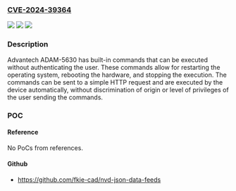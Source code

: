 ### [CVE-2024-39364](https://cve.mitre.org/cgi-bin/cvename.cgi?name=CVE-2024-39364)
![](https://img.shields.io/static/v1?label=Product&message=ADAM-5630&color=blue)
![](https://img.shields.io/static/v1?label=Version&message=0%3C%20v2.5.2%20&color=brighgreen)
![](https://img.shields.io/static/v1?label=Vulnerability&message=CWE-306%20Missing%20Authentication%20for%20Critical%20Function&color=brighgreen)

### Description

Advantech ADAM-5630 has built-in commands that can be executed without authenticating the user. These commands allow for restarting the operating system, rebooting the hardware, and stopping the execution. The commands can be sent to a simple HTTP request and are executed by the device automatically, without discrimination of origin or level of privileges of the user sending the commands.

### POC

#### Reference
No PoCs from references.

#### Github
- https://github.com/fkie-cad/nvd-json-data-feeds

